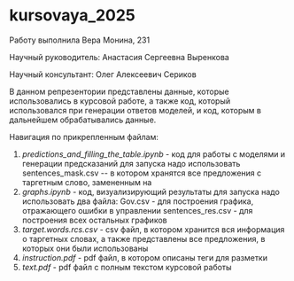 # kursovaya_2025
Работу выполнила Вера Монина, 231

Научный руководитель: Анастасия Сергеевна Выренкова

Научный консультант: Олег Алексеевич Сериков


В данном репрезентории представлены данные, которые использовались в курсовой работе, а также код, который использовался при генерации ответов моделей, и код, которым в дальнейшем обрабатывались данные. 

Навигация по прикрепленным файлам: 
1) *predictions_and_filling_the_table.ipynb* - код для работы с моделями и генерации предсказаний
   для запуска надо использовать sentences_mask.csv -- в котором хранятся все предложения с таргетным слово, замененным на <mask>
2) *graphs.ipynb* - код, визуализирующий результаты
   для запуска надо использовать два файла:
   Gov.csv - для построения графика, отражающего ошибки в управлении
   sentences_res.csv - для построения всех остальных графиков 
3) *target.words.rcs.csv* - сsv файл, в котором хранится вся информация о таргетных словах, а также представлены все предложения, в которых они были использованы
4) *instruction.pdf* - pdf файл, в котором описаны теги для разметки
5) *text.pdf* - pdf файл с полным текстом курсовой работы
